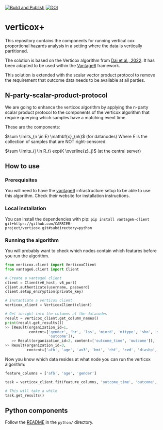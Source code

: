 [![Build and Publish](https://github.com/CARRIER-project/verticox/actions/workflows/push.yml/badge.svg)](https://github.com/CARRIER-project/verticox/actions/workflows/push.yml)
[![DOI](https://zenodo.org/badge/DOI/10.5281/zenodo.13933626.svg)](https://doi.org/10.5281/zenodo.13933626)
# verticox+
This repository contains the components for running vertical cox proportional hazards analysis in a
setting where the data is vertically partitioned.

The solution is based on the Verticox algorithm from
[Dai et al., 2022](https://ieeexplore.ieee.org/document/9076318). It has been adapted to be used
within the [Vantage6](https://vantage6.ai) framework.

This solution is extended with the scalar vector product protocol to remove the requirement that
outcome
data needs to be available at all parties.

## N-party-scalar-product-protocol

We are going to enhance the verticox algorithm by applying the n-party scalar product protocol to
the
components of the verticox algorithm that require querying which samples have a matching event time.

These are the components:

<!--![Selection_180](https://user-images.githubusercontent.com/131889/165753100-6563d7d2-c10e-4a73-93fd-2a77d981e8ab.png) -->

$\sum \limits_{n \in E} \mathbf{x}_{nk}$ (for datanodes)
Where $E$ is the collection of samples that are NOT right-censored.

$\sum \limits_{j \in R_t} exp(K \overline{z}_j)$ (at the central server)

## How to use

### Prerequisites

You will need to have the [vantage6](https://vantage6.ai) infrastructure setup to be able to use
this algorithm. Check their website for installation instructions.

### Local installation

You can install the dependencies with pip:
`pip install vantage6-client git+https://github.com/CARRIER-project/verticox.git#subdirectory=python`

### Running the algorithm

You will probably want to check which nodes contain which features before you run the algorithm.

```python
from verticox.client import VerticoxClient
from vantage6.client import Client

# Create a vantage6 client
client = Client(v6_host, v6_port)
client.authenticate(username, password)
client.setup_encryption(private_key)

# Instantiate a verticox client
verticox_client = VerticoxClient(client)

# Get insight into the columns at the datanodes
result = verticox_client.get_column_names()
print(result.get_results())
>> [Result(organization_id=1,
           content=['gender', 'hr', 'los', 'miord', 'mitype', 'sho', 'sysbp', 'outcome_time',
                    'outcome']),
   >> Result(organization_id=2, content=['outcome_time', 'outcome']),
>> Result(organization_id=3,
          content=['afb', 'age', 'av3', 'bmi', 'chf', 'cvd', 'diasbp', 'outcome_time', 'outcome'])]
``` 

Now you know which data resides at what node you can run the verticox algorithm:

```python
feature_columns = ['afb', 'age', 'gender']

task = verticox_client.fit(feature_columns, 'outcome_time', 'outcome', [3, 5], 2)

# This will take a while
task.get_results()
```

## Python components

Follow the [README](python/README.md) in the `python/` directory.

